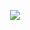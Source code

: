 
<p align="center">
  <img src = "https://capsule-render.vercel.app/api?text = Hey Everyone! 🕹️&animation=fadeIn&type=waving&color=gradient&height=100"/> 
</p>
<!--
**SebastianDayer/SebastianDayer** is a ✨ _special_ ✨ repository because its `README.md` (this file) appears on your GitHub profile.

Here are some ideas to get you started:

- 🔭 I’m currently working on ...
- 🌱 I’m currently learning ...
- 👯 I’m looking to collaborate on ...
- 🤔 I’m looking for help with ...
- 💬 Ask me about ...
- 📫 How to reach me: ...
- 😄 Pronouns: ...
- ⚡ Fun fact: ...
-->
